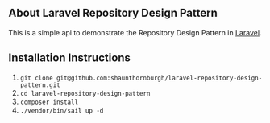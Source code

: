 

## About Laravel Repository Design Pattern

This is a simple api to demonstrate the Repository Design Pattern in [Laravel](https://laravel.com).
## Installation Instructions
1. `git clone git@github.com:shaunthornburgh/laravel-repository-design-pattern.git`
2. `cd laravel-repository-design-pattern` 
2. `composer install`
3. `./vendor/bin/sail up -d`
